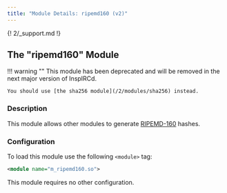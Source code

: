 ```yaml
---
title: "Module Details: ripemd160 (v2)"
---
```


{! 2/_support.md !}

## The "ripemd160" Module

!!! warning ""
    This module has been deprecated and will be removed in the next major version of InspIRCd.

    You should use [the sha256 module](/2/modules/sha256) instead.

### Description

This module allows other modules to generate [RIPEMD-160](https://en.wikipedia.org/wiki/RIPEMD) hashes.

### Configuration

To load this module use the following `<module>` tag:

```xml
<module name="m_ripemd160.so">
```

This module requires no other configuration.
